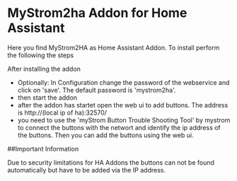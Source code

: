 # MyStrom2ha Addon for Home Assistant

Here you find MyStrom2HA as Home Assistant Addon. To install perform the following the steps

After installing the addon

- Optionally: In Configuration change the password of the webservice and click on 'save'. The default password is 'mystrom2ha'.
- then start the addon
- after the addon has startet open the web ui to add buttons. The address is http://(local ip of ha):32570/
- you need to use the 'myStrom Button Trouble Shooting Tool' by mystrom to connect the buttons with the networt and identify the ip address of the buttons. Then you can add the buttons using the web ui.

##Important Information

Due to security limitations for HA Addons the buttons can not be found automatically but have to be added via the IP address.